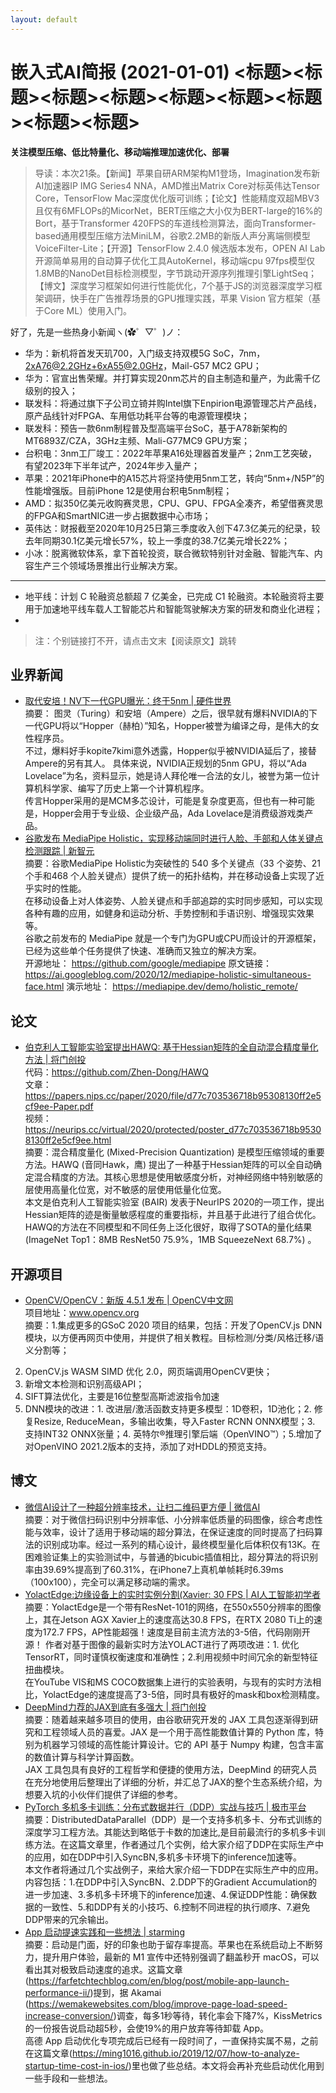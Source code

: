 ```yaml
---
layout: default
---
```


# 嵌入式AI简报 (2021-01-01) <标题><标题><标题><标题><标题><标题><标题><标题><标题>

**关注模型压缩、低比特量化、移动端推理加速优化、部署**  

> 导读：本次21条。【新闻】苹果自研ARM架构M1登场，Imagination发布新AI加速器IP IMG Series4 NNA，AMD推出Matrix Core对标英伟达Tensor Core，TensorFlow Mac深度优化版可训练；【论文】性能精度双超MBV3且仅有6MFLOPs的MicorNet，BERT压缩之大小仅为BERT-large的16%的Bort，基于Transformer 420FPS的车道线检测算法，面向Transformer-based通用模型压缩方法MiniLM，谷歌2.2MB的新版人声分离端侧模型VoiceFilter-Lite；【开源】TensorFlow 2.4.0 候选版本发布，OPEN AI Lab开源简单易用的自动算子优化工具AutoKernel，移动端cpu 97fps模型仅1.8MB的NanoDet目标检测模型，字节跳动开源序列推理引擎LightSeq；【博文】深度学习框架如何进行性能优化，7个基于JS的浏览器深度学习框架调研，快手在广告推荐场景的GPU推理实践，苹果 Vision 官方框架（基于Core ML）使用入门。


好了，先是一些热身小新闻ヽ(✿゜▽゜)ノ：

- 华为：新机将首发天玑700，入门级支持双模5G SoC，7nm，2xA76@2.2GHz+6xA55@2.0GHz，Mail-G57 MC2 GPU；  
- 华为：官宣出售荣耀。并打算实现20nm芯片的自主制造和量产，为此需千亿级别的投入；
- 联发科：将通过旗下子公司立锜并购Intel旗下Enpirion电源管理芯片产品线，原产品线针对FPGA、车用低功耗平台等的电源管理模块；  
- 联发科：预告一款6nm制程普及型高端平台SoC，基于A78新架构的MT6893Z/CZA，3GHz主频、Mali-G77MC9 GPU方案；  
- 台积电：3nm工厂竣工：2022年苹果A16处理器首发量产；2nm工艺突破，有望2023年下半年试产，2024年步入量产；  
- 苹果：2021年iPhone中的A15芯片将坚持使用5nm工艺，转向“5nm+/N5P”的性能增强版。目前iPhone 12是使用台积电5nm制程；  
- AMD：拟350亿美元收购赛灵思，CPU、GPU、FPGA全凑齐，希望借赛灵思的FPGA和SmartNIC进一步占据数据中心市场；  
- 英伟达：财报截至2020年10月25日第三季度收入创下47.3亿美元的纪录，较去年同期30.1亿美元增长57%，较上一季度的38.7亿美元增长22%；  
- 小冰：脱离微软体系，拿下首轮投资，联合微软特别针对金融、智能汽车、内容生产三个领域场景推出行业解决方案。  

----

- 地平线：计划 C 轮融资总额超 7 亿美金，已完成 C1 轮融资。本轮融资将主要用于加速地平线车载人工智能芯片和智能驾驶解决方案的研发和商业化进程；  
- 

> 注：个别链接打不开，请点击文末【阅读原文】跳转

## 业界新闻  

- [取代安培！NV下一代GPU曝光：终于5nm | 硬件世界](https://mp.weixin.qq.com/s/tYvjQh2grWfm6MZK1HZQyg)  
摘要： 图灵（Turing）和安培（Ampere）之后，很早就有爆料NVIDIA的下一代GPU将以“Hopper（赫柏）”知名，Hopper被誉为编译之母，是伟大的女性程序员。  
不过，爆料好手kopite7kimi意外透露，Hopper似乎被NVIDIA延后了，接替Ampere的另有其人。
具体来说，NVIDIA正规划的5nm GPU，将以“Ada Lovelace”为名，资料显示，她是诗人拜伦唯一合法的女儿，被誉为第一位计算机科学家、编写了历史上第一个计算机程序。  
传言Hopper采用的是MCM多芯设计，可能是复杂度更高，但也有一种可能是，Hopper会用于专业级、企业级产品，Ada Lovelace是消费级游戏类产品。  
- [谷歌发布 MediaPipe Holistic，实现移动端同时进行人脸、手部和人体关键点检测跟踪 | 新智元](https://mp.weixin.qq.com/s/0mmDhQmO7IuiQwVvz9fvEQ)  
  摘要：谷歌MediaPipe Holistic为突破性的 540 多个关键点（33 个姿势、21 个手和468 个人脸关键点）提供了统一的拓扑结构，并在移动设备上实现了近乎实时的性能。  
  在移动设备上对人体姿势、人脸关键点和手部追踪的实时同步感知，可以实现各种有趣的应用，如健身和运动分析、手势控制和手语识别、增强现实效果等。  
  谷歌之前发布的 MediaPipe 就是一个专门为GPU或CPU而设计的开源框架，已经为这些单个任务提供了快速、准确而又独立的解决方案。  
  开源地址：
  https://github.com/google/mediapipe
  原文链接：
  https://ai.googleblog.com/2020/12/mediapipe-holistic-simultaneous-face.html
  演示地址：
  https://mediapipe.dev/demo/holistic_remote/



## 论文


- [伯克利人工智能实验室提出HAWQ: 基于Hessian矩阵的全自动混合精度量化方法 | 将门创投](https://mp.weixin.qq.com/s/9zGCr7s9zPxMBvcScJUOaA)  
代码：https://github.com/Zhen-Dong/HAWQ  
文章：https://papers.nips.cc/paper/2020/file/d77c703536718b95308130ff2e5cf9ee-Paper.pdf  
视频：https://neurips.cc/virtual/2020/protected/poster_d77c703536718b95308130ff2e5cf9ee.html  
摘要：混合精度量化 (Mixed-Precision Quantization) 是模型压缩领域的重要方法。HAWQ (音同Hawk，鹰) 提出了一种基于Hessian矩阵的可以全自动确定混合精度的方法。其核心思想是使用敏感度分析，对神经网络中特别敏感的层使用高量化位宽，对不敏感的层使用低量化位宽。  
本文是伯克利人工智能实验室 (BAIR) 发表于NeurIPS 2020的一项工作，提出Hessian矩阵的迹是衡量敏感程度的重要指标，并且基于此进行了组合优化。HAWQ的方法在不同模型和不同任务上泛化很好，取得了SOTA的量化结果(ImageNet Top1：8MB ResNet50 75.9%，1MB SqueezeNext 68.7%) 。  




## 开源项目



- [OpenCV/OpenCV：新版 4.5.1 发布 | OpenCV中文网](https://mp.weixin.qq.com/s/SgI01RzNxskzTcSmY3xGhw)  
项目地址：www.opencv.org  
摘要：1.集成更多的GSoC 2020 项目的结果，包括：开发了OpenCV.js DNN 模块，以方便再网页中使用，并提供了相关教程。目标检测/分类/风格迁移/语义分割等；
2. OpenCV.js WASM SIMD 优化 2.0，网页端调用OpenCV更快；
3. 新增文本检测和识别高级API；
4. SIFT算法优化，主要是16位整型高斯滤波指令加速
5. DNN模块的改进：1. 改进层/激活函数支持更多模型：1D卷积，1D池化；2. 修复Resize, ReduceMean，多输出收集，导入Faster RCNN ONNX模型；3. 支持INT32 ONNX张量；4. 英特尔®推理引擎后端（OpenVINO™）；5.增加了对OpenVINO 2021.2版本的支持，添加了对HDDL的预览支持。



## 博文

- [微信AI设计了一种超分辨率技术，让扫二维码更方便 | 微信AI](https://mp.weixin.qq.com/s/ZEthIoGsIm1KsHheWUviZg)  
摘要：对于微信扫码识别中分辨率低、小分辨率低质量的码图像，综合考虑性能与效率，设计了适用于移动端的超分算法，在保证速度的同时提高了扫码算法的识别成功率。经过一系列的精心设计，最终模型量化后体积仅有13K。在困难验证集上的实验测试中，与普通的bicubic插值相比，超分算法的将识别率由39.69%提高到了60.31%，在iPhone7上真机单帧耗时6.39ms（100x100），完全可以满足移动端的需求。  
- [YolactEdge:边缘设备上的实时实例分割(Xavier: 30 FPS | AI人工智能初学者](https://mp.weixin.qq.com/s/d32juNEVouPRXgPz03bTMg)  
摘要：YolactEdge是一个带有ResNet-101的网络，在550x550分辨率的图像上，其在Jetson AGX Xavier上的速度高达30.8 FPS，在RTX 2080 Ti上的速度为172.7 FPS，AP性能超强！速度是目前主流方法的3-5倍，代码刚刚开源！
作者对基于图像的最新实时方法YOLACT进行了两项改进：1. 优化TensorRT，同时谨慎权衡速度和准确性；2.利用视频中时间冗余的新型特征扭曲模块。  
在YouTube VIS和MS COCO数据集上进行的实验表明，与现有的实时方法相比，YolactEdge的速度提高了3-5倍，同时具有极好的mask和box检测精度。  
- [DeepMind力荐的JAX到底有多强大 | 将门创投](https://mp.weixin.qq.com/s/SBOOGgclAYBw7F0lmtyxjA)  
摘要：随着越来越多项目的使用，由谷歌研究开发的 JAX 工具包逐渐得到研究和工程领域人员的喜爱。JAX 是一个用于高性能数值计算的 Python 库，特别为机器学习领域的高性能计算设计。它的 API 基于 Numpy 构建，包含丰富的数值计算与科学计算函数。  
JAX 工具包具有良好的工程哲学和便捷的使用方法，DeepMind 的研究人员在充分地使用后整理出了详细的分析，并汇总了JAX的整个生态系统介绍，为想要入坑的小伙伴们提供了详细的参考。  
- [PyTorch 多机多卡训练：分布式数据并行（DDP）实战与技巧 | 极市平台](https://mp.weixin.qq.com/s/2E455tFiCqq2BVdt0BfkIA)  
摘要：DistributedDataParallel（DDP）是一个支持多机多卡、分布式训练的深度学习工程方法。其能达到略低于卡数的加速比,是目前最流行的多机多卡训练方法。在这篇文章里，作者通过几个实例，给大家介绍了DDP在实际生产中的应用，如在DDP中引入SyncBN,多机多卡环境下的inference加速等。  
本文作者将通过几个实战例子，来给大家介绍一下DDP在实际生产中的应用。内容包括：1.在DDP中引入SyncBN、2.DDP下的Gradient Accumulation的进一步加速、3.多机多卡环境下的inference加速、4.保证DDP性能：确保数据的一致性、5.和DDP有关的小技巧、6.控制不同进程的执行顺序、7.避免DDP带来的冗余输出。  
- [App 启动提速实践和一些想法 |  starming](https://mp.weixin.qq.com/s/v2Ym9GPU4J8xCFFNYcpJhg)  
摘要：启动是门面，好的印象也助于留存率提高。苹果也在系统启动上不断努力，提升用户体验，最新的 M1 宣传中还特别强调了翻盖秒开 macOS，可以看出其对极致启动速度的追求。这篇文章(https://farfetchtechblog.com/en/blog/post/mobile-app-launch-performance-ii/)提到，据 Akamai (https://wemakewebsites.com/blog/improve-page-load-speed-increase-conversion/)调查，每多1秒等待，转化率会下降7%，KissMetrics 的一份报告说启动超5秒，会使19%的用户放弃等待卸载 App。  
高德 App 启动优化专项完成后已经有一段时间了，一直保持实属不易，之前在这篇文章(https://ming1016.github.io/2019/12/07/how-to-analyze-startup-time-cost-in-ios/)里也做了些总结。本文将会再补充些启动优化用到一些手段和一些想法。  
